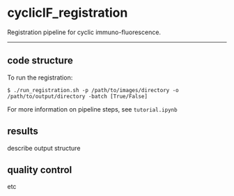 # cyclicIF_registration

Registration pipeline for cyclic immuno-fluorescence.


--- 

## code structure 

To run the registration: 

```$ ./run_registration.sh -p /path/to/images/directory -o /path/to/output/directory -batch [True/False]```
 
For more information on pipeline steps, see `tutorial.ipynb` 

## results 

describe output structure 

## quality control 

etc 

 
